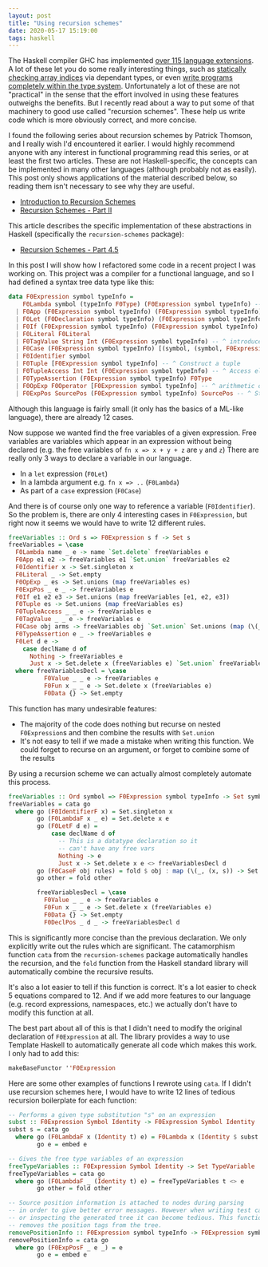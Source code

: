 ```yaml
---
layout: post
title: "Using recursion schemes"
date: 2020-05-17 15:19:00
tags: haskell
---
```


The Haskell compiler GHC has implemented [over 115 language extensions](https://downloads.haskell.org/~ghc/latest/docs/html/users_guide/glasgow_exts.html). A lot of these let you do some really interesting things,
such as [statically checking array indices](https://github.com/ishantheperson/ModelChecking/blob/master/src/Vector.hs) via dependant types, or even [write programs completely within the type system](https://aphyr.com/posts/342-typing-the-technical-interview). Unfortunately a lot of these are not "practical" in the sense that
the effort involved in using these features outweighs the benefits. But I recently read about a way to put
some of that machinery to good use called "recursion schemes". These help us write code which is more obviously
correct, and more concise. 

I found the following series about recursion schemes by Patrick Thomson, 
and I really wish I'd encountered it earlier. I would highly recommend
anyone with any interest in functional programming read this series, or at least
the first two articles. These are not Haskell-specific, the concepts can be implemented
in many other languages (although probably not as easily). This post only shows applications
of the material described below, so reading them isn't necessary to see why they are useful. 

 - [Introduction to Recursion Schemes](https://blog.sumtypeofway.com/posts/introduction-to-recursion-schemes.html)
 - [Recursion Schemes - Part II](https://blog.sumtypeofway.com/posts/recursion-schemes-part-2.html)

This article describes the specific implementation of these abstractions in Haskell 
(specifically the `recursion-schemes` package):
 - [Recursion Schemes - Part 4.5](https://blog.sumtypeofway.com/posts/recursion-schemes-part-4-point-5.html)

In this post I will show how I refactored some code in a recent project I was working on. This project was a compiler
for a functional language, and so I had defined a syntax tree data type like this: 

```hs
data F0Expression symbol typeInfo = 
    F0Lambda symbol (typeInfo F0Type) (F0Expression symbol typeInfo) -- ^ fn x (: t) => etc 
  | F0App (F0Expression symbol typeInfo) (F0Expression symbol typeInfo) -- ^ e1 e2 
  | F0Let (F0Declaration symbol typeInfo) (F0Expression symbol typeInfo) -- ^ let decl in e end. Multiple decls are desugared to nested lets by the parser
  | F0If (F0Expression symbol typeInfo) (F0Expression symbol typeInfo) (F0Expression symbol typeInfo) -- ^ if e1 then e2 else e3 
  | F0Literal F0Literal 
  | F0TagValue String Int (F0Expression symbol typeInfo) -- ^ introduce sum type
  | F0Case (F0Expression symbol typeInfo) [(symbol, (symbol, F0Expression symbol typeInfo))] -- ^ rules are <constructor> (<bound var> <e>)
  | F0Identifier symbol 
  | F0Tuple [F0Expression symbol typeInfo] -- ^ Construct a tuple
  | F0TupleAccess Int Int (F0Expression symbol typeInfo) -- ^ Access element i out of n in e 
  | F0TypeAssertion (F0Expression symbol typeInfo) F0Type 
  | F0OpExp F0Operator [F0Expression symbol typeInfo] -- ^ arithmetic ops, comparison ops, etc. 
  | F0ExpPos SourcePos (F0Expression symbol typeInfo) SourcePos -- ^ Start, Expression, End 
```

Although this language is fairly small (it only has the basics of a ML-like language),
there are already 12 cases. 

Now suppose we wanted find the free variables of a given expression. 
Free variables are variables which appear in an expression 
without being declared (e.g. the free variables of `fn x => x + y + z` are `y` and `z`)
There are really only 3 ways to declare a variable in our language.
 - In a `let` expression (`F0Let`)
 - In a lambda argument e.g. `fn x => ..` (`F0Lambda`)
 - As part of a `case` expression (`F0Case`)

And there is of course only one way to reference a variable (`F0Identifier`). 
So the problem is, there are only 4 interesting cases in `F0Expression`, but 
right now it seems we would have to write 12 different rules.
```hs
freeVariables :: Ord s => F0Expression s f -> Set s 
freeVariables = \case
  F0Lambda name _ e -> name `Set.delete` freeVariables e
  F0App e1 e2 -> freeVariables e1 `Set.union` freeVariables e2 
  F0Identifier x -> Set.singleton x 
  F0Literal _ -> Set.empty 
  F0OpExp _ es -> Set.unions (map freeVariables es)
  F0ExpPos _ e _ -> freeVariables e 
  F0If e1 e2 e3 -> Set.unions (map freeVariables [e1, e2, e3])
  F0Tuple es -> Set.unions (map freeVariables es)
  F0TupleAccess _ _ e -> freeVariables e 
  F0TagValue _ _ e -> freeVariables e
  F0Case obj arms -> freeVariables obj `Set.union` Set.unions (map (\(_, (x, e)) -> x `Set.delete` freeVariables e) arms)
  F0TypeAssertion e _ -> freeVariables e
  F0Let d e -> 
    case declName d of
      Nothing -> freeVariables e 
      Just x -> Set.delete x (freeVariables e) `Set.union` freeVariablesDecl d 
  where freeVariablesDecl = \case 
          F0Value _ _ e -> freeVariables e 
          F0Fun x _ _ e -> Set.delete x (freeVariables e)
          F0Data {} -> Set.empty
```
This function has many undesirable features:
 - The majority of the code does nothing but recurse on nested `F0Expression`s
   and then combine the results with `Set.union` 
 - It's not easy to tell if we made a mistake when writing this function. 
   We could forget to recurse on an argument, or forget to combine some of the results

By using a recursion scheme we can actually almost completely automate this process. 
```hs
freeVariables :: Ord symbol => F0Expression symbol typeInfo -> Set symbol
freeVariables = cata go
  where go (F0IdentifierF x) = Set.singleton x 
        go (F0LambdaF x _ e) = Set.delete x e
        go (F0LetF d e) = 
            case declName d of 
              -- This is a datatype declaration so it 
              -- can't have any free vars
              Nothing -> e 
              Just x -> Set.delete x e <> freeVariablesDecl d
        go (F0CaseF obj rules) = fold $ obj : map (\(_, (x, s)) -> Set.delete x s) rules
        go other = fold other

        freeVariablesDecl = \case 
          F0Value _ _ e -> freeVariables e 
          F0Fun x _ _ e -> Set.delete x (freeVariables e)
          F0Data {} -> Set.empty
          F0DeclPos _ d _ -> freeVariablesDecl d 
```

This is significantly more concise than the previous declaration. We only explicitly write out
the rules which are significant. The catamorphism function `cata` from the `recursion-schemes` package 
automatically handles the recursion, and the `fold` function from the Haskell standard library will 
automatically combine the recursive results. 

It's also a lot easier to tell if this function is correct. It's a lot easier to check 5 equations compared to 12. And if we add more features to our language (e.g. record expressions, namespaces, etc.) we actually don't
have to modify this function at all. 

The best part about all of this is that I didn't need to modify the original declaration of `F0Expression`
at all. The library provides a way to use Template Haskell to automatically generate all code which makes this work.
I only had to add this:
```hs
makeBaseFunctor ''F0Expression
```

Here are some other examples of functions I rewrote using `cata`. If I didn't use recursion schemes here, I would
have to write 12 lines of tedious recursion boilerplate for each function:
```hs
-- Performs a given type substitution "s" on an expression
subst :: F0Expression Symbol Identity -> F0Expression Symbol Identity
subst s = cata go 
  where go (F0LambdaF x (Identity t) e) = F0Lambda x (Identity $ subst s t) e 
        go e = embed e  

-- Gives the free type variables of an expression
freeTypeVariables :: F0Expression Symbol Identity -> Set TypeVariable
freeTypeVariables = cata go 
  where go (F0LambdaF _ (Identity t) e) = freeTypeVariables t <> e 
        go other = fold other 

-- Source position information is attached to nodes during parsing
-- in order to give better error messages. However when writing test cases
-- or inspecting the generated tree it can become tedious. This function
-- removes the position tags from the tree.
removePositionInfo :: F0Expression symbol typeInfo -> F0Expression symbol typeInfo
removePositionInfo = cata go
  where go (F0ExpPosF _ e _) = e
        go e = embed e 
```